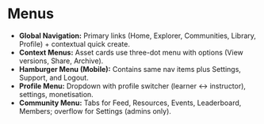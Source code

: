 # Menus

- **Global Navigation:** Primary links (Home, Explorer, Communities, Library, Profile) + contextual quick create.
- **Context Menus:** Asset cards use three-dot menu with options (View versions, Share, Archive).
- **Hamburger Menu (Mobile):** Contains same nav items plus Settings, Support, and Logout.
- **Profile Menu:** Dropdown with profile switcher (learner ↔ instructor), settings, monetisation.
- **Community Menu:** Tabs for Feed, Resources, Events, Leaderboard, Members; overflow for Settings (admins only).
